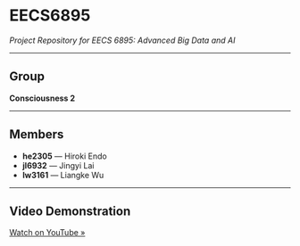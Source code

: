 # **EECS6895**  
*Project Repository for EECS 6895: Advanced Big Data and AI*

---

## **Group**  
**Consciousness 2**

---

## **Members**  
- **he2305** — Hiroki Endo  
- **jl6932** — Jingyi Lai  
- **lw3161** — Liangke Wu  

---

## **Video Demonstration**  
[Watch on YouTube »](https://youtu.be/PS2ECHWkxpg)  
